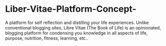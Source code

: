 # Liber-Vitae-Platform-Concept-
A platform for self reflection and distilling your life experiences. Unlike conventional blogging sites, Libre Vitae (The Book of Life) is an opinionated, blogging platform for condensing you knowledge in all aspects of life, purpose, nutrition, fitness, learning, etc.. 
